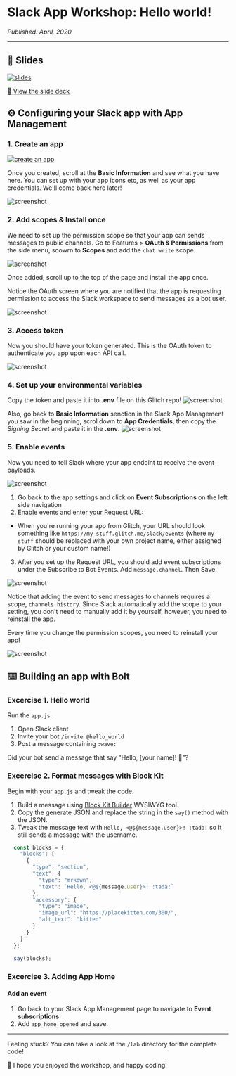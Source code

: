 # Slack App Workshop: Hello world!

*Published: April, 2020*

---

## 🎁 Slides

[![slides](https://cdn.glitch.com/50da2454-06d1-4d5e-92ba-92e1822bed6d%2FScreen%20Shot%202020-05-29%20at%2012.54.05%20PM.png?v=1590782077518)](https://docs.google.com/presentation/d/e/2PACX-1vTrObtV4qJ60pEmIIcSKQkR6Fuyas4gfMTkuXZstXqFR_sWKPj1y7y0YEjfOJuLInhEjFbdUcVlrXFV/pub?start=false&loop=false&delayms=3000)

[👀 View the slide deck]((https://docs.google.com/presentation/d/e/2PACX-1vTrObtV4qJ60pEmIIcSKQkR6Fuyas4gfMTkuXZstXqFR_sWKPj1y7y0YEjfOJuLInhEjFbdUcVlrXFV/pub?start=false&loop=false&delayms=3000))


## ⚙️ Configuring your Slack app with App Management

### 1. Create an app

<a href="https://api.slack.com/apps?new_app=1&ref=workshop-glitch" target="_blank"><img src="https://cdn.glitch.com/b0065ebc-aa72-44cf-a442-65a76aff7ffd%2Fcreate_app_button_medium.png?v=1584382862390" alt="create an app"></a>

Once you created, scroll at the **Basic Information** and see what you have here. 
You can set up with your app icons etc, as well as your app credentials. We'll come back here later!

![screenshot](https://cdn.glitch.com/50da2454-06d1-4d5e-92ba-92e1822bed6d%2Fcreate-app.png?v=1585172878723)

### 2. Add scopes & Install once

We need to set up the permission scope so that your app can sends messages to public channels.
Go to Features > **OAuth & Permissions** from the side menu, scowrn to **Scopes** and add the `chat:write` scope. 

![screenshot](https://cdn.glitch.com/50da2454-06d1-4d5e-92ba-92e1822bed6d%2Fscopes.png?v=1585172829744)

Once added, scroll up to the top of the page and install the app once. 

Notice the OAuth screen where you are notified that the app is requesting permission to access the Slack workspace to send messages as a bot user.

![screenshot](https://cdn.glitch.com/50da2454-06d1-4d5e-92ba-92e1822bed6d%2Finstall-oauth.png?v=1585172822078)


### 3. Access token

Now you should have your token generated. This is the OAuth token to authenticate you app upon each API call.

![screenshot](https://cdn.glitch.com/50da2454-06d1-4d5e-92ba-92e1822bed6d%2Ftoken.png?v=1585172890686)

### 4. Set up your environmental variables

Copy the token and paste it into **.env** file on this Glitch repo!
![screenshot](https://cdn.glitch.com/50da2454-06d1-4d5e-92ba-92e1822bed6d%2Fglitch-env.png?v=1585172905163)


Also, go back to **Basic Information** senction in the Slack App Management you saw in the beginning, scrol down to **App Credentials**, then copy the *Signing Secret* and paste it in the **.env**.
![screenshot](https://cdn.glitch.com/50da2454-06d1-4d5e-92ba-92e1822bed6d%2Fcredentials.png?v=1585172897834)


### 5. Enable events

Now you need to tell Slack where your app endoint to receive the event payloads.

![screenshot](https://cdn.glitch.com/50da2454-06d1-4d5e-92ba-92e1822bed6d%2Fevent-subscription.png?v=1585172915882)

1. Go back to the app settings and click on **Event Subscriptions** on the left side navigation
2. Enable events and enter your Request URL: 
  - When you're running your app from Glitch, your URL should look something like `https://my-stuff.glitch.me/slack/events` (where `my-stuff` should be replaced with your own project name, either assigned by Glitch or your custom name!)
3. After you set up the Request URL, you should add event subscriptions under the Subscribe to Bot Events. Add `message.channel`. Then Save.

![screenshot](https://cdn.glitch.com/50da2454-06d1-4d5e-92ba-92e1822bed6d%2Fevents.png?v=1585172880084)

Notice that adding the event to send messages to channels requires a scope, `channels.history`. 
Since Slack automatically add the scope to your setting, you don't need to manually add it by yourself, however, you need to reinstall the app. 

Every time you change the permission scopes, you need to reinstall your app!

![screenshot](https://cdn.glitch.com/50da2454-06d1-4d5e-92ba-92e1822bed6d%2Freinstall.png?v=1585172900517)


## ⌨️ Building an app with Bolt

### Excercise 1. Hello world

Run the `app.js`.

1. Open Slack client
2. Invite your bot `/invite @hello_world`
3. Post a message containing `:wave:`

Did your bot send a message that say "Hello, [your name]! :tada:"?

### Excercise 2. Format messages with Block Kit 

Begin with your `app.js` and tweak the code.

1. Build a message using [Block Kit Builder](https://api.slack.com/block-kit-builder) WYSIWYG tool.
2. Copy the generate JSON and replace the string in the `say()` method with the JSON.
3. Tweak the message text with `Hello, <@${message.user}>! :tada:` so it still sends a message with the username.

```js
  const blocks = {
    "blocks": [
      {
        "type": "section",
        "text": {
          "type": "mrkdwn",
          "text": `Hello, <@${message.user}>! :tada:`
        },
        "accessory": {
          "type": "image",
          "image_url": "https://placekitten.com/300/",
          "alt_text": "kitten"
        }
      }
    ]
  };
  
  say(blocks);
```

### Excercise 3. Adding App Home

#### Add an event

1. Go back to your Slack App Management page to navigate to **Event subscriptions**
2. Add `app_home_opened` and save.


---

Feeling stuck?
You can take a look at the `/lab` directory for the complete code!


🦄 I hope you enjoyed the workshop, and happy coding!